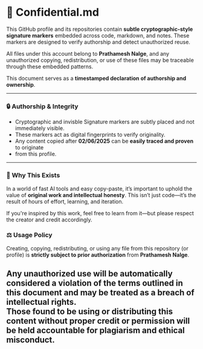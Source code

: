 # 📜 Confidential.md

This GitHub profile and its repositories contain **subtle cryptographic-style signature markers** 
embedded across code, markdown, and notes. These markers are designed to verify authorship and 
detect unauthorized reuse.

All files under this account belong to **Prathamesh Nalge**, and any unauthorized copying, 
redistribution, or use of these files may be traceable through these embedded patterns.

This document serves as a **timestamped declaration of authorship and ownership**.

---

### 🔒 Authorship & Integrity

- Cryptographic and invisble Signature markers are subtly placed and not immediately visible.
- These markers act as digital fingerprints to verify originality.
- Any content copied after **02/06/2025** can be **easily traced and proven** to originate
- from this profile.

---

### 🧠 Why This Exists

In a world of fast AI tools and easy copy-paste, it’s important to uphold the value 
of **original work and intellectual honesty**. This isn’t just code—it’s the result 
of hours of effort, learning, and iteration.

If you're inspired by this work, feel free to learn from it—but please respect the creator 
and credit accordingly.

### ⚖️ Usage Policy

Creating, copying, redistributing, or using any file from this repository (or profile) 
is **strictly subject to prior authorization** from **Prathamesh Nalge**.

Any unauthorized use will be automatically considered a **violation of the terms outlined in this 
document** and may be treated as a **breach of intellectual rights**.  
Those found to be using or distributing this content without proper credit or 
permission will be held **accountable for plagiarism and ethical misconduct.**
---

<!-- ✍️ *“Originality is not about doing something no one has ever done, but doing
> what only **you** could do.”* — P.N. -->
<!-- "End of Transparency.md" -->

